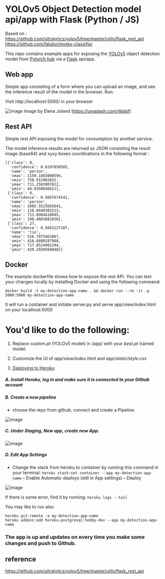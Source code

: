 # YOLOv5 Object Detection model api/app with Flask (Python / JS)
Based on : https://github.com/ultralytics/yolov5/tree/master/utils/flask_rest_api
           https://github.com/falulon/moles-classifier
           
This repo contains example apps for exposing the [YOLOv5](https://github.com/ultralytics/yolov5) object detection model from [Pytorch hub](https://pytorch.org/hub/ultralytics_yolov5/) via a [Flask](https://flask.palletsprojects.com/en/1.1.x/) api/app.

## Web app
Simple app consisting of a form where you can upload an image, and see the inference result of the model in the browser. Run:

Visit http://localhost:5000/ in your browser

![image](https://user-images.githubusercontent.com/79255543/168185163-c87e4bcf-1d18-4164-a54e-e0c86a199eed.png)
Image by Elena Joland (https://unsplash.com/@labf)

## Rest API
Simple rest API exposing the model for consumption by another service. 

The model inference results are returned as JSON consisting the result image (base64) and xyxy boxes coordinations in the following format :

```
[{'class': 0,
  'confidence': 0.8197850585,
  'name': 'person',
  'xmax': 1159.1403808594,
  'xmin': 750.912902832,
  'ymax': 711.2583007812,
  'ymin': 44.0350036621},
 {'class': 0,
  'confidence': 0.5667674541,
  'name': 'person',
  'xmax': 1065.5523681641,
  'xmin': 116.0448303223,
  'ymax': 713.8904418945,
  'ymin': 198.4603881836},
 {'class': 27,
  'confidence': 0.5661227107,
  'name': 'tie',
  'xmax': 516.7975463867,
  'xmin': 416.6880187988,
  'ymax': 717.0524902344,
  'ymin': 429.2020568848}]
```

## Docker
The example dockerfile shows how to expose the rest API.
You can test your changes locally by installing Docker and using the following command:

```
docker build -t my-detection-app-name . && docker run --rm -it -p 5000:5000 my-detection-app-name
```

It will run a container and initiate server.py and serve app/view/index.html on your localhost:5000

# You'd like to do the following: 

1. Replace _custom.pt_ (YOLOv5 model) in /app/ with your _best.pt_ trained model. 
2. Customize the UI of _app/view/index.html_
                   and _app/static/style.css_

3.  [Deploying to Heroku](https://github.com/falulon/moles-classifier/issues/1) 

##### **A. Install Heroku, log in and make sure it is connected to your Github account**

##### **B. Create a new pipeline**
- choose the repo from github, connect and create a Pipeline.

![image](https://user-images.githubusercontent.com/79255543/161379274-05585c2c-2e3b-4b68-9597-60f740f2957c.png)
##### **C. Under Staging, New app, create new App.**

![image](https://user-images.githubusercontent.com/79255543/161379308-6acfe51d-e2c9-4da3-b421-e193d9ad7ed4.png)
##### **D. Edit App Settings**
- Change the stack from heroku to container by running this command in your terminal:
`heroku stack:set container --app my-detection-app-name`
– Enable Automatic deploys (still in App settings) 
– Deploy

![image](https://user-images.githubusercontent.com/79255543/161379353-f350c3fe-9651-4037-98c8-89027264e693.png)


If there is some error, find it by running: 
`heroku logs --tail`

You may like to run also
```
heroku git:remote -a my-detection-app-name
heroku addons:add heroku-postgresql:hobby-dev --app my-detection-app-name
```

### **The app is up and updates on every time you make some changes and push to Github.**


## reference
https://github.com/ultralytics/yolov5/tree/master/utils/flask_rest_api
